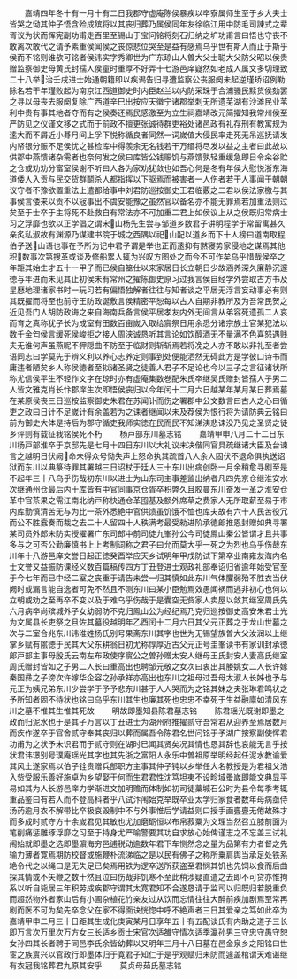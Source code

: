 <!-- { "loadSidebar": true } -->
　　嘉靖四年冬十有一月十有二日我郡守虚庵陈侯暴疾以卒寮属师生至于乡大夫士皆哭之恸其仲子悟含殓成殡将以其丧归葬乃属侯同年友徐临江用中防毛司諌式之辈胥议为状而恽宪副功甫走百里至锡山于宝问铭将刻石归纳之圹功甫言曰悟也守丧不敢离次敢代之请予素重侯闻侯之丧惊悲位哭至是益有感焉乌乎世有斯人而止于斯乎侯而不铭则谁欤可铭者侯讳实字秀卿世为广东琼山人曽大父士聪大父防父昭以侯贵赠监察御史母黄氏封孺人侯童时重厚不好弄十七游邑庠嶷然如老成人属文多切理致二十八举治壬戌进士始通朝籍即以疾谒告归寻遭监察公丧服阕未起逆瑾矫诏例勒除名若干年瑾败起为南京江西道御史时内臣赵兰以内防采珠于合浦骚民黩货侯劾罢之寻以母丧去服阕复除广西道辛巳出按应天徽宁诸郡举刺无所遗芜湖有沙滩民业苇利中贵有事其地者夺而有之侯奏还焉民感激至为立生祠嘉靖改元简擢知我常州侯至严防见之仪谨文移之式而于前政不擅更张诚待群吏裕处诸邑政有礼存刑有教寓规为逺大而不屑近小朞月间上孚下悦称循良者同然一词嵗值大侵民率走死无吊巡抚请发内帑银分赈不足侯忧之甚检库中得羡余无名钱若干万缗将尽发以益之主者曰此故以供郡中燕馈诸杂需者也奈何发之侯曰库皆公钱赈饥与燕馈孰轻重缓急即日令籴谷贮之仓或劝劝分富室侯谢不听曰人各为家劝犹敛也如吾心何是冬有年侯大慰悦浙东海道倭人入贡与民交货群鬬杀人都指挥以下驱焉而被害者一人伤者若干人事闻于朝朝议守者不豫欲置重法上遣都给事中刘君防巡按御史王君临覈之二君以侯法家檄与其事侯言倭来以贡不以宼事出不虞安能豫之虽然官以备名亦不能无罪焉若加重法则过矣至于士卒于主将死不赴救自有常法亦不可加重二君上如侯议上从之侯既归常病士习之浮靡也欲以正学倡之谓宋山杨先生尝与邹道乡数君子讲明程学于常留寓甚久亲炙私淑故有渊源乃谋建书院于城之西隅以祀山配以道乡而下十人榜曰道南取程伯子送山语也事在予所为记中君子谓是举也正而逺抑有黙寝势家侵地之谋焉其他积数事次第搜革或谈及修船累人辄为兴叹方图处之而今不可作矣乌乎惜哉侯卒之年距其始生才五十一甲子而已侯自筮仕以来家居日长立朝日少故涵养深久廉静沉邃徳与年进而未见其止初侯未有常州之擢陈御史原习过我言侯自经学外尝取古方书及星厯地理诸家书时一玩习若有偏悟独解者往往与知者谈之平居无浮言妄动事必有则其既擢而将至也前守王防政诞敷言侯精密平恕每以古人自期非教所及为吾常民贺之近见吾门人胡防政诲之来自海南兵备言侯平居孝友内外无间言从弟容死遗孤二人哀而育之真称犹子长为成室有田数百亩嵗入取给賔祭日用余悉分诸宗族土官某犯法以数千金匄侯言缓死侯峻拒之接人周浃诚恳听其言论如饮醇酒无不量满不色喜怒遇贱夫无谁何声虽燕昵不狎隠曲不防至于临财则斩斩焉若将凂之人亦不敢以非礼至者尝语同志曰学莫先于辨义利以养心志养定则事到处便能洒然无碍此方是学彼口诗书而庸违者陋矣乡人称侯徳者至拟诸圣贤之徒善人君子不足论也今以三子之言征诸状所称尤信侯平生不轻作文字在琼时亦有虚庵集数巻配朱氏卒继吴氏赠封皆孺人子男二人皆文雅克肖长忭郡庠生次即悟侯丧归以今年闰十二月六日越某年某月某日葬焉墓在某原侯丧三日巡按监察御史朱君在苏闻讣而伤之署郡中公文数言曰古人之心曰循吏之政曰日计不足嵗计有余盖若为之诔者继闻以未及荐侯为恨行将为请防典云铭曰前为御史大体是持后为郡守循吏我师实徳在民而民不知涕洟悲诔没乃见之圣贤之徒乡评则有载征我铭侯死不朽
　　杨戸部东川墓志铭
　　嘉靖甲申八月二十二日东川杨戸部淮卒于京邸先是七月十四日东川以大礼议未决偕同官具疏继诸大臣及台谏言之越明日伏阙命未得众号恸失声上怒命执其疏首八人余人固伏不退命俱执送诏狱而东川以典篆待罪其署越三日诏杖于廷人三十东川出病创卧一月余稍愈寻剧至是不起年三十八乌乎伤哉初东川以进士为山东司主事差监出纳者凡四先京仓继淮安水次继通州仓最后内十库皆有中官同事京仓胥卒积弊久且胶蔓东川奋发一革之淮安仓革中官茶果之需江南北纳戸称快通仓革囤基及额外席草之费家人无所取薪至易于市内库勤慎清苦无与为比一茶外悉絶中官供馈虽饥饿不恤也库夫故有六十人民苦役冗而公不胜蠧奏而裁之去二十人留四十人秩满考最受勑进阶承徳郎推恩封赠如典寻署某司员外郎未防实授擢署广东司郎中前司徒九峯孙公今司徒鳯山秦公皆谓才且共事多与之可否公勤廉慎书上上考制词称之君子曰允而莫大乎一死之为烈也乌乎伤哉东川年十八游邑庠文誉日起正徳癸酉举应天乡试明年甲戌防试下第卒业南雍友海内名士文誉又益振防课经义数百篇稿传四方丁丑登进士观政礼部奉诏归省逾年始受官至于今七年而已中经二室之丧重于请告未尝一归其慎如此东川气体臞弱殆不胜衣当伏阙时或漏言能自逸者可免不然且不测东川曰某小臣勉焉效愚闻祸而逃非初心也何以立朝或劝之至再卒不变以及于难乌乎伤哉于是囊空无赀家人卖屋以敛其继室周氏先六月病卒尚殡城外子女幼弱防不克归鳯山公为经纪焉乃克归巡按御史高安朱君士光为文属县长吏祭之且佐其墓役越明年乙酉闰十二月六日其父元正葬之于龙山世墓之次与二室合兆东川讳淮姓杨氏别号果斋东川其字也世为无锡望族曽大父汝润以上继掌乡赋有隂徳于民其大父东耕翁日初尤称惇厚近古父元正号圭峯读书有家训封承徳郎戸部主事母殷氏云南左布政使序賔公之曽孙赠太安人继母王氏封安人妻高氏继室周氏赠封皆如之子男二人长曰重高出也聘邹元敬之女次曰衷出其媵姚女二人长许嫁秦国彞之子滂次许嫁华企容之孙承祥亦高出也东川之祖母过吾母太淑人长姊也予与元正为姨兄弟东川少尝学于予予悲东川甚于人人哭而为之铭其妹之夫张琳君鸣状之予所知者固不待状也铭曰乌乎东川其生也廉其死也忠忠不幸死于生益融廪如清风东川之墓不惟其生惟其死故
　　明故即墨知县陈君墓志铭
　　陈君瑶光既谢即墨之政而归泥水也于是其子万言以丁丑进士为湖州府推擢贰守吾常君从迎养至焉居数月而疾作遂卒于官舍贰守奉其丧归以葬而属吾令陈君名世问铭于予湖广按察副使恽君功甫为之状予未识君而于贰守则在湖时已闻其贤矣况其情也恳其辞也哀能无言乎按状君讳璟别号璞庵瑶光其字也其先浙之富阳人永乐中曽祖原举明经起任泥水教谕爱其风土遂家焉以伯子铨贵赠兵部职方主事其仲子钝以乡举任大名教授是为君祖父浩入赀受服乐善好施卓为乡望娶于何而生君君性沈笃坦夷不设畛域蚤嵗即能文典显平易如其为人长游邑庠力学渐进文加明赡而体制如初司徒藁城石公时为县令每季考辄重品鉴曰有若人而不登高科者乎八试汴闱始克举既卒业太学归家食者数年母病亟侍汤药逾月衣不解带比卒极哀毁制中不与外事惟后学请益则口授手画亹亹无倦故殊才而多成时贰守方十余嵗君见其敏也尤加磨砺恒以布帛菽粟为文理当然召立膝前面为笔削痛惩雕琢浮靡之习至于持身尤严喻警要其功自求放心始俾谨志之不忘盖三试礼闱始就即墨之选即墨濵海穷邑逋税动逾数年君下车恻然念之量为品第有力者督之先输力薄者寛焉期防校督或施鞭朴流涕临之是以民有佛子之称所乗肩舆当承足处铁系絶令代之以绳曰是无失足已矣焉用铁为逻卒送所获盗至君悯其饥也先饲以食而后曲探其情或不矢鞭之数十然且泣曰伤哉非饥寒不至此稍涉疑直遣之去即不可贷亦惟拘系以听自毙居三年积劳成疾郡守谓其太寛君知不合遂恳请于监司以归既归若脱重负而超然物外者家山后有小圃杂植花竹亲友过从饮而忘情往往大醉前疾加剧焉至常再剧而医不可为矣先卒念父在家不得面诀恍惚中呼不絶声者三日其爱亲之笃如此卒为嘉靖甲申二月三十日距其生成化庚寅某月日享年五十有五配谈氏有内助之道子三长即万言次万里次万方女三长适乡贡士宋官次适雒守情次适季瀛孙男三守忠守愚守恕女孙四其长者聘于同邑李氏余皆幼葬以又明年三月十八日墓在邑金泉乡之阳铭曰世宦之族賔兴以官政行即墨体归于寛君子知仁于是乎观赋归未防而遽盖棺谓天难谌继有衣冠我铭葬君九原其安乎
　　莫贞母茹氏墓志铭

